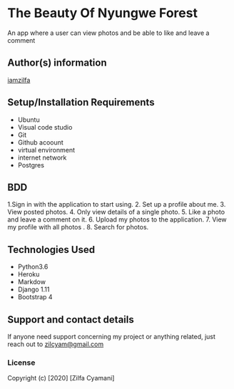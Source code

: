 # The Beauty Of Nyungwe Forest

An app where a user can view photos and be able to like and leave a comment

## Author(s) information
[iamzilfa](https://github.com/iamzilfa)

## Setup/Installation Requirements
* Ubuntu
* Visual code studio
* Git
* Github acoount
* virtual environment
* internet network
* Postgres

## BDD

1.Sign in with the application to start using.
2. Set up a profile about me.
3. View posted photos.
4. Only view details of a single photo.
5. Like a photo and leave a comment on it.
6. Upload my photos to the application.
7. View  my profile with all photos .
8. Search for photos.


## Technologies Used
* Python3.6
* Heroku
* Markdow
* Django 1.11
* Bootstrap 4


## Support and contact details
If anyone need support concerning my project or anything related, just reach out to zilcyam@gmail.com
 
<!-- [Here is the Link](  https://zilfahood.herokuapp.com/ "Nyungwe Forest") -->

### License

Copyright (c) [2020] [Zilfa Cyamani]
